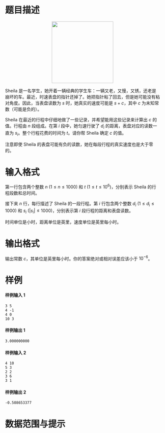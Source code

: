 
# 题目描述

<img src="/source/loj/6474/img/aHR0cHM6Ly9pLmxvbGkubmV0LzIwMTgvMDgvMDMvNWI2NDM3YjcxOWI3OS5wbmc=.png" alt="" style="width: 200px; display: block; margin: 0 auto;">

Sheila 是一名学生，她开着一辆经典的学生车：一辆又老，又慢，又锈，还老是崩坏的车。最近，时速表盘的指针还掉了。她把指针粘了回去，但是她可能没有粘对角度。因此，当表盘读数为 $s$ 时，她真实的速度可能是 $s + c$，其中 $c$ 为未知常数（可能是负的）。

Sheila 在最近的行程中仔细地做了一些记录，并希望能用这些记录来计算出 $c$ 的值。行程由 $n$ 段组成。在第 $i$ 段中，她匀速行驶了 $d_i$ 的距离，表盘对应的读数一直为 $s_i$。整个行程花费的时间为 $t$。请你帮 Sheila 确定 $c$ 的值。

注意即使 Sheila 的表盘可能有负的读数，她在每段行程的真实速度也是大于零的。


# 输入格式

第一行包含两个整数 $n$ $(1 \leq n \leq 1000)$ 和 $t$ $(1 \leq t \leq 10^6)$，分别表示 Sheila 的行程段数和总时间。

接下来 $n$ 行，每行描述了 Sheila 的一段行程。第 $i$ 行包含两个整数 $d_i$ $(1 \leq d_i \leq 1000)$ 和 $s_i$ $(|s_i| \leq 1000)$，分别表示第 $i$ 段行程的距离和表盘读数。

时间单位是小时，距离单位是英里，速度单位是英里每小时。


# 输出格式

输出常数 $c$，其单位是英里每小时。你的答案绝对或相对误差应该小于 $10^{-6}$。


# 样例

#### 样例输入 1
```plain
3 5
4 -1
4 0
10 3
```

#### 样例输出 1
```plain
3.000000000
```

#### 样例输入 2
```plain
4 10
5 3
2 2
3 6
3 1
```

#### 样例输出 2
```plain
-0.508653377
```


# 数据范围与提示



